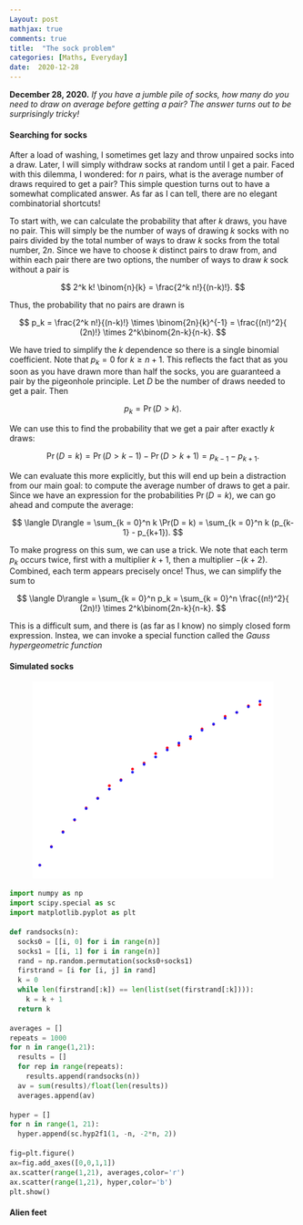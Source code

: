 ```yaml
---
Layout: post
mathjax: true
comments: true
title:  "The sock problem"
categories: [Maths, Everyday]
date:  2020-12-28
---
```


**December 28, 2020.** *If you have a jumble pile of socks,
  how many do you need to draw on average before getting a pair? The
  answer turns out to be surprisingly tricky!*

#### Searching for socks

After a load of washing, I sometimes get lazy and throw unpaired socks
into a draw.
Later, I will simply withdraw socks at random until I get a pair.
Faced with this dilemma, I wondered: for $n$ pairs, what is the
average number of draws required to get a pair?
This simple question turns out to have a somewhat complicated
answer. As far as I can tell, there are no elegant combinatorial
shortcuts!

To start with, we can calculate the probability that after $k$ draws,
you have no pair.
This will simply be the number of ways of drawing $k$ socks with no
pairs divided by the total number of ways to draw $k$ socks from the
total number, $2n$.
Since we have to choose $k$ distinct pairs to draw from, and within
each pair there are two options, the number of ways to draw $k$ sock
without a pair is

$$
2^k k! \binom{n}{k} = \frac{2^k n!}{(n-k)!}.
$$

Thus, the probability that no pairs are drawn is

$$
p_k = \frac{2^k n!}{(n-k)!} \times \binom{2n}{k}^{-1} = \frac{(n!)^2}{
(2n)!} \times 2^k\binom{2n-k}{n-k}.
$$

We have tried to simplify the $k$ dependence so there is a single
binomial coefficient.
Note that $p_k = 0$ for $k \geq n + 1$.
This reflects the fact that as you soon as you have drawn more than
half the socks, you are guaranteed a pair by the pigeonhole principle.
Let $D$ be the number of draws needed to get a pair.
Then

$$
p_k = \Pr(D > k).
$$

We can use this to find the probability that we get a pair after
exactly $k$ draws:

$$
\Pr(D = k) = \Pr(D > k - 1) - \Pr(D > k + 1) = p_{k-1} - p_{k+1}.
$$

We can evaluate this more explicitly, but this will end up bein a
distraction from our main goal: to compute the average number of draws
to get a pair.
Since we have an expression for the probabilities $\Pr(D = k)$, we can
go ahead and compute the average:

$$
\langle D\rangle = \sum_{k = 0}^n k \Pr(D = k) = \sum_{k = 0}^n k
(p_{k-1} - p_{k+1}).
$$

To make progress on this sum, we can use a trick.
We note that each term $p_k$ occurs twice, first with a multiplier
$k+1$, then a multiplier $-(k+2)$.
Combined, each term appears precisely once!
Thus, we can simplify the sum to

$$
\langle D\rangle = \sum_{k = 0}^n p_k = \sum_{k = 0}^n \frac{(n!)^2}{
(2n)!} \times 2^k\binom{2n-k}{n-k}.
$$

This is a difficult sum, and there is (as far as I know) no simply
closed form expression.
Instea, we can invoke a special function called the *Gauss
hypergeometric function*

#### Simulated socks

<figure>
    <div style="text-align:center"><img src
    ="/images/posts/sockssim.png"/>
	</div>
	</figure>

```python
import numpy as np
import scipy.special as sc
import matplotlib.pyplot as plt

def randsocks(n):
  socks0 = [[i, 0] for i in range(n)]
  socks1 = [[i, 1] for i in range(n)]
  rand = np.random.permutation(socks0+socks1)
  firstrand = [i for [i, j] in rand]
  k = 0
  while len(firstrand[:k]) == len(list(set(firstrand[:k]))):
    k = k + 1
  return k

averages = []
repeats = 1000
for n in range(1,21):
  results = []
  for rep in range(repeats):
    results.append(randsocks(n))
  av = sum(results)/float(len(results))
  averages.append(av)

hyper = []
for n in range(1, 21):
  hyper.append(sc.hyp2f1(1, -n, -2*n, 2))

fig=plt.figure()
ax=fig.add_axes([0,0,1,1])
ax.scatter(range(1,21), averages,color='r')
ax.scatter(range(1,21), hyper,color='b')
plt.show()
```

#### Alien feet
